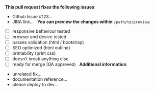 **This pull request fixes the following issues**:
 
- Github Issue #123...
- JIRA link...
 
**You can preview the changes within** `/path/to/preview`:
 
- [ ] responsive behaviour tested
- [ ] browser and device tested
- [ ] passes validation (html / bootstrap)
- [ ] SEO optimized (html outline)
- [ ] printability (print css)
- [ ] doesn’t break anything else
- [ ] ready for merge (QA approved)
 
**Additional information**:
 
- unrelated fix...
- documentation reference...
- please deploy to dev...
